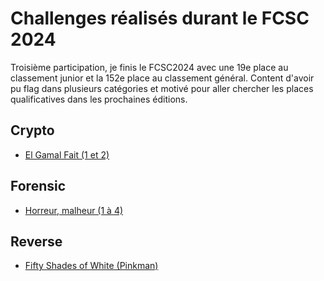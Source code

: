# Challenges réalisés durant le FCSC 2024
Troisième participation, je finis le FCSC2024 avec une 19e place au classement junior et la 152e place au classement général. Content d'avoir pu flag dans plusieurs catégories et motivé pour aller chercher les places qualificatives dans les prochaines éditions.

## Crypto
- [El Gamal Fait (1 et 2)](./Crypto/elgamal.md)
## Forensic
- [Horreur, malheur (1 à 4)](./Forensic/horreur-maleur.md)
## Reverse
- [Fifty Shades of White (Pinkman)](./Reverse/fifty-shades-of-white.md)
